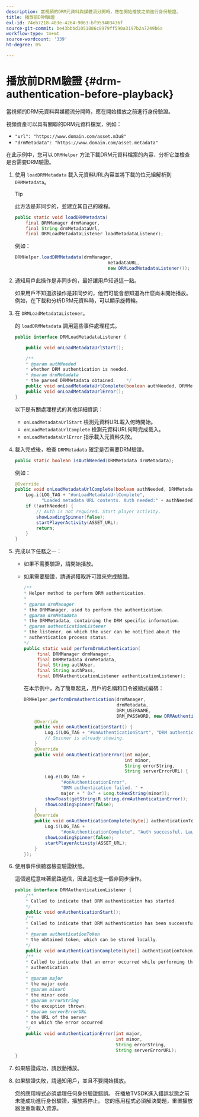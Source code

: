 ```yaml
---
description: 當視頻的DRM元資料與媒體流分開時，應在開始播放之前進行身份驗證。
title: 播放前DRM驗證
exl-id: 74eb7218-403e-4264-9063-bf959403436f
source-git-commit: be43bbbd1051886c8979ff590a3197b2a7249b6a
workflow-type: tm+mt
source-wordcount: '339'
ht-degree: 0%

---
```


# 播放前DRM驗證 {#drm-authentication-before-playback}

當視頻的DRM元資料與媒體流分開時，應在開始播放之前進行身份驗證。

視頻資產可以具有關聯的DRM元資料檔案，例如：

* `"url": "https://www.domain.com/asset.m3u8"`
* `"drmMetadata": "https://www.domain.com/asset.metadata"`

在此示例中，您可以 `DRMHelper` 方法下載DRM元資料檔案的內容、分析它並檢查是否需要DRM驗證。

1. 使用 `loadDRMMetadata` 載入元資料URL內容並將下載的位元組解析到 `DRMMetadata`。

   >[!TIP]
   >
   >此方法是非同步的，並建立其自己的線程。

   ```java
   public static void loadDRMMetadata( 
       final DRMManager drmManager, 
       final String drmMetadataUrl,  
       final DRMLoadMetadataListener loadMetadataListener); 
   ```

   例如：

   ```java
   DRMHelper.loadDRMMetadata(drmManager,  
                                      metadataURL,  
                                      new DRMLoadMetadataListener());
   ```

1. 通知用戶此操作是非同步的，最好讓用戶知道這一點。

   如果用戶不知道該操作是非同步的，他們可能會想知道為什麼尚未開始播放。 例如，在下載和分析DRM元資料時，可以顯示旋轉輪。

1. 在 `DRMLoadMetadataListener`。

   的 `loadDRMMetadata` 調用這些事件處理程式。

   ```java
   public interface DRMLoadMetadataListener { 
   
       public void onLoadMetadataUrlStart(); 
   
       /** 
       * @param authNeeded 
       * whether DRM authentication is needed. 
       * @param drmMetadata 
       * the parsed DRMMetadata obtained.    */ 
       public void onLoadMetadataUrlComplete(boolean authNeeded, DRMMetadata drmMetadata); 
       public void onLoadMetadataUrlError(); 
   } 
   ```

   以下是有關處理程式的其他詳細資訊：

   * `onLoadMetadataUrlStart` 檢測元資料URL載入何時開始。
   * `onLoadMetadataUrlComplete` 檢測元資料URL何時完成載入。
   * `onLoadMetadataUrlError` 指示載入元資料失敗。

1. 載入完成後，檢查 `DRMMetadata` 確定是否需要DRM驗證。

   ```java
   public static boolean isAuthNeeded(DRMMetadata drmMetadata);
   ```

   例如：

   ```java
   @Override 
   public void onLoadMetadataUrlComplete(boolean authNeeded, DRMMetadata drmMetadata) {  
       Log.i(LOG_TAG + "#onLoadMetadataUrlComplete",  
             "Loaded metadata URL contents. Auth needed:" + authNeeded + "."); 
       if (!authNeeded) { 
           // Auth is not required. Start player activity.     
           showLoadingSpinner(false);     
           startPlayerActivity(ASSET_URL); 
           return; 
       } 
   } 
   ```

1. 完成以下任務之一：

   * 如果不需要驗證，請開始播放。
   * 如果需要驗證，請通過獲取許可證來完成驗證。

      ```java
      /** 
      * Helper method to perform DRM authentication. 
      * 
      * @param drmManager 
      * the DRMManager, used to perform the authentication. 
      * @param drmMetadata 
      * the DRMMetadata, containing the DRM specific information. 
      * @param authenticationListener 
      * the listener, on which the user can be notified about the 
      * authentication process status. 
      */ 
      public static void performDrmAuthentication( 
           final DRMManager drmManager,  
           final DRMMetadata drmMetadata, 
           final String authUser,  
           final String authPass,  
           final DRMAuthenticationListener authenticationListener);
      ```

      在本示例中，為了簡單起見，用戶的名稱和口令被顯式編碼：

      ```java
      DRMHelper.performDrmAuthentication(drmManager,  
                                         drmMetadata,  
                                         DRM_USERNAME,  
                                         DRM_PASSWORD, new DRMAuthenticationListener() { 
          @Override 
          public void onAuthenticationStart() { 
              Log.i(LOG_TAG + "#onAuthenticationStart", "DRM authentication started."); 
              // Spinner is already showing. 
          } 
          @Override 
          public void onAuthenticationError(int major,  
                                            int minor,  
                                            String errorString,  
                                            String serverErrorURL) { 
              Log.e(LOG_TAG +  
                    "#onAuthenticationError",  
                    "DRM authentication failed. " +  
                    major + " 0x" + Long.toHexString(minor)); 
              showToast(getString(R.string.drmAuthenticationError));   
              showLoadingSpinner(false); 
          } 
          @Override 
          public void onAuthenticationComplete(byte[] authenticationToken) { 
              Log.i(LOG_TAG +  
                    "#onAuthenticationComplete", "Auth successful. Launching content."); 
              showLoadingSpinner(false); 
              startPlayerActivity(ASSET_URL); 
          } 
      }); 
      ```

1. 使用事件偵聽器檢查驗證狀態。

   這個過程意味著網路通信，因此這也是一個非同步操作。

   ```java
   public interface DRMAuthenticationListener { 
       /** 
       * Called to indicate that DRM authentication has started. 
       */ 
       public void onAuthenticationStart(); 
       /** 
       * Called to indicate that DRM authentication has been successful. 
       * 
       * @param authenticationToken 
       * the obtained token, which can be stored locally. 
       */ 
       public void onAuthenticationComplete(byte[] authenticationToken); 
       /** 
       * Called to indicate that an error occurred while performing the DRM 
       * authentication. 
       * 
       * @param major 
       * the major code. 
       * @param minorC 
       * the minor code. 
       * @param errorString 
       * the exception thrown. 
       * @param serverErrorURL 
       * the URL of the server  
       * on which the error occurred 
       */ 
       public void onAuthenticationError(int major,  
                                         int minor,  
                                         String errorString,  
                                         String serverErrorURL); 
   } 
   ```

1. 如果驗證成功，請啟動播放。
1. 如果驗證失敗，請通知用戶，並且不要開始播放。

   您的應用程式必須處理任何身份驗證錯誤。 在播放TVSDK進入錯誤狀態之前未能成功進行身份驗證，播放將停止。 您的應用程式必須解決問題，重置播放器並重新載入資源。

